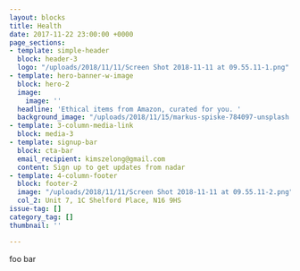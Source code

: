 ```yaml
---
layout: blocks
title: Health
date: 2017-11-22 23:00:00 +0000
page_sections:
- template: simple-header
  block: header-3
  logo: "/uploads/2018/11/11/Screen Shot 2018-11-11 at 09.55.11-1.png"
- template: hero-banner-w-image
  block: hero-2
  image:
    image: ''
  headline: 'Ethical items from Amazon, curated for you. '
  background_image: "/uploads/2018/11/15/markus-spiske-784097-unsplash.jpg"
- template: 3-column-media-link
  block: media-3
- template: signup-bar
  block: cta-bar
  email_recipient: kimszelong@gmail.com
  content: Sign up to get updates from nadar
- template: 4-column-footer
  block: footer-2
  image: "/uploads/2018/11/11/Screen Shot 2018-11-11 at 09.55.11-2.png"
  col_2: Unit 7, 1C Shelford Place, N16 9HS
issue-tag: []
category_tag: []
thumbnail: ''

---
```

foo bar
